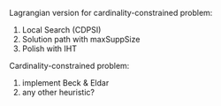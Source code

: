 Lagrangian version for cardinality-constrained problem:
1. Local Search (CDPSI) 
2. Solution path with maxSuppSize
3. Polish with IHT

<!---
Initialize with dense solution
Extra box constraint/L2 penalty to control the closeness to original weights
-->


Cardinality-constrained problem:
1. implement Beck & Eldar
2. any other heuristic? 

